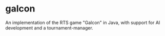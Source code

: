 galcon
======

An implementation of the RTS game "Galcon" in Java, with support for AI development and a tournament-manager.
